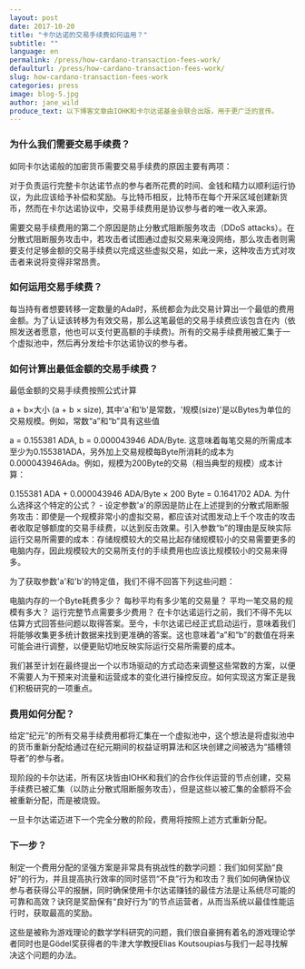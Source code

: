 ```yaml
---
layout: post
date: 2017-10-20
title: "卡尔达诺的交易手续费如何运用？"
subtitle: ""
language: en
permalink: /press/how-cardano-transaction-fees-work/
defaulturl: /press/how-cardano-transaction-fees-work/
slug: how-cardano-transaction-fees-work
categories: press
image: blog-5.jpg
author: jane_wild
produce_text: 以下博客文章由IOHK和卡尔达诺基金会联合出版，用于更广泛的宣传。
---
```


### 为什么我们需要交易手续费？

如同卡尔达诺般的加密货币需要交易手续费的原因主要有两项：

对于负责运行完整卡尔达诺节点的参与者所花费的时间、金钱和精力以顺利运行协议，为此应该给予补偿和奖励。与比特币相反，比特币在每个开采区域创建新货币，然而在卡尔达诺协议中，交易手续费用是协议参与者的唯一收入来源。

需要交易手续费用的第二个原因是防止分散式阻断服务攻击（DDoS attacks）。在分散式阻断服务攻击中，若攻击者试图通过虚拟交易来淹没网络，那么攻击者则需要支付足够金额的交易手续费以完成这些虚拟交易，如此一来，这种攻击方式对攻击者来说将变得非常昂贵。

### 如何运用交易手续费？

每当持有者想要转移一定数量的Ada时，系统都会为此交易计算出一个最低的费用金额。为了认证该转移为有效交易，那么这笔最低的交易手续费应该包含在内（依照发送者愿意，他也可以支付更高额的手续费)。所有的交易手续费用被汇集于一个虚拟池中，然后再分发给卡尔达诺协议的参与者。

### 如何计算出最低金额的交易手续费？
最低金额的交易手续费按照公式计算
 
a + b×大小 (a + b × size),
其中'a'和'b'是常数，'规模(size)'是以Bytes为单位的交易规模。例如，常数“a”和“b”具有这些值

a = 0.155381 ADA,
b = 0.000043946 ADA/Byte.
这意味着每笔交易的所需成本至少为0.155381ADA，另外加上交易规模每Byte所消耗的成本为0.000043946Ada。例如，规模为200Byte的交易（相当典型的规模）成本计算：

0.155381 ADA + 0.000043946 ADA/Byte × 200 Byte = 0.1641702 ADA.
为什么选择这个特定的公式？ - 设定参数'a'的原因是防止在上述提到的分散式阻断服务攻击：即使是一个规模非常小的虚拟交易，都应该对试图发动上千个攻击的攻击者收取足够额度的交易手续费，以达到反击效果。引入参数“b”的理由是反映实际运行交易所需要的成本：存储规模较大的交易比起存储规模较小的交易需要更多的电脑内存，因此规模较大的交易所支付的手续费用也应该比规模较小的交易来得多。

为了获取参数'a'和'b'的特定值，我们不得不回答下列这些问题：

电脑内存的一个Byte耗费多少？
每秒平均有多少笔的交易量？
平均一笔交易的规模有多大？
运行完整节点需要多少费用？
在卡尔达诺运行之前，我们不得不先以估算方式回答些问题以取得答案。至今，卡尔达诺已经正式启动运行，意味着我们将能够收集更多统计数据来找到更准确的答案。这也意味着“a”和“b”的数值在将来可能会进行调整，以便更贴切地反映实际运行交易所需要的成本。

我们甚至计划在最终提出一个以市场驱动的方式动态来调整这些常数的方案，以便不需要人为干预来对流量和运营成本的变化进行操控反应。如何实现这方案正是我们积极研究的一项重点。

### 费用如何分配？
给定“纪元”的所有交易手续费用都将汇集在一个虚拟池中，这个想法是将虚拟池中的货币重新分配给通过在纪元期间的权益证明算法和区块创建之间被选为“插槽领导者”的参与者。

现阶段的卡尔达诺，所有区块皆由IOHK和我们的合作伙伴运营的节点创建，交易手续费已被汇集（以防止分散式阻断服务攻击），但是这些以被汇集的金额将不会被重新分配，而是被烧毁。

一旦卡尔达诺迈进下一个完全分散的阶段，费用将按照上述方式重新分配。

### 下一步？
制定一个费用分配的坚强方案是非常具有挑战性的数学问题：我们如何奖励“良好”的行为，并且提高执行效率的同时惩罚“不良”行为和攻击？我们如何确保协议参与者获得公平的报酬，同时确保使用卡尔达诺赚钱的最佳方法是让系统尽可能的可靠和高效？诀窍是奖励保有“良好行为”的节点运营者，从而当系统以最佳性能运行时，获取最高的奖励。

这些是被称为游戏理论的数学学科研究的问题，我们很自豪拥有着名的游戏理论学者同时也是Gödel奖获得者的牛津大学教授Elias Koutsoupias与我们一起寻找解决这个问题的办法。
